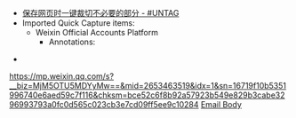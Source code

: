 - [保存网页时一键裁切不必要的部分 - #UNTAG](https://utgd.net/article/20385)
- Imported Quick Capture items:
    - Weixin Official Accounts Platform
        - Annotations:

* 


https://mp.weixin.qq.com/s?__biz=MjM5OTU5MDYyMw==&mid=2653463519&idx=1&sn=16719f10b5351996740e6aed59c7f116&chksm=bce52c6f8b92a57923b549e829b3cabe3296993793a0fc0d565c023cb3e7cd09ff5ee9c10284 [Email Body](https://files.todoist.com/ERDybznUHNYSs_8YTRDwxz3WcHMdhEKGBHM2ChGf-c3i2LdDeb2pM6Cz4_KemkEE/by/21878347/as/file.html)
